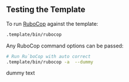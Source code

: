 ## Testing the Template

To run [RuboCop](https://github.com/rubocop/rubocop) against the template:


```sh
.template/bin/rubocop
```

Any RuboCop command options can be passed:


```sh
# Run Ru`boCop with auto correct
.template/bin/rubocop -a  --dummy
```

dummy text
